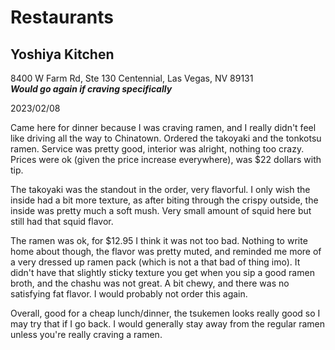 # Restaurants

## Yoshiya Kitchen

8400 W Farm Rd, Ste 130
Centennial, Las Vegas, NV 89131  
***Would go again if craving specifically***

2023/02/08

Came here for dinner because I was craving ramen, and I really didn't feel like driving all the way to Chinatown. Ordered the takoyaki and the tonkotsu ramen. Service was pretty good, interior was alright, nothing too crazy. Prices were ok (given the price increase everywhere), was $22 dollars with tip.

The takoyaki was the standout in the order, very flavorful. I only wish the inside had a bit more texture, as after biting through the crispy outside, the inside was pretty much a soft mush. Very small amount of squid here but still had that squid flavor.

The ramen was ok, for $12.95 I think it was not too bad. Nothing to write home about though, the flavor was pretty muted, and reminded me more of a very dressed up ramen pack (which is not a that bad of thing imo). It didn't have that slightly sticky texture you get when you sip a good ramen broth, and the chashu was not great. A bit chewy, and there was no satisfying fat flavor. I would probably not order this again.

Overall, good for a cheap lunch/dinner, the tsukemen looks really good so I may try that if I go back. I would generally stay away from the regular ramen unless you're really craving a ramen.

